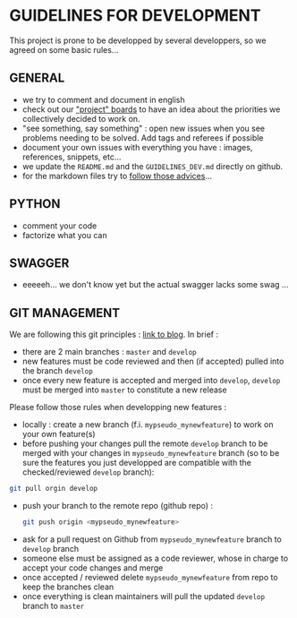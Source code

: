 # GUIDELINES FOR DEVELOPMENT

This project is prone to be developped by several developpers, so we agreed on some basic rules...

## GENERAL 

- we try to comment and document in english
- check out our ["project" boards](https://github.com/co-demos/toktok/projects) to have an idea about the priorities we collectively decided to work on.
- "see something, say something" : open new issues when you see problems needing to be solved. Add tags and referees if possible
- document your own issues with everything you have : images, references, snippets, etc... 
- we update the `README.md` and the `GUIDELINES_DEV.md` directly on github.
- for the markdown files try to [follow those advices](http://www.cirosantilli.com/markdown-style-guide/#dollar-signs-in-shell-code)...

## PYTHON 

- comment your code
- factorize what you can 


## SWAGGER

- eeeeeh... we don't know yet but the actual swagger lacks some swag ...


## GIT MANAGEMENT

We are following this git principles : [link to blog](https://guillim.github.io/git/2018/04/24/Git-workflow.html). In brief : 
- there are 2 main branches : `master` and `develop`
- new features must be code reviewed and then (if accepted) pulled into the branch `develop`
- once every new feature is accepted and merged into `develop`, `develop` must be merged into `master` to constitute a new release

Please follow those rules when developping new features : 
- locally : create a new branch (f.i. `mypseudo_mynewfeature`) to work on your own feature(s)
- before pushing your changes pull the remote `develop` branch to be merged with your changes in `mypseudo_mynewfeature` branch (so to be sure the features you just developped are compatible with the checked/reviewed `develop` branch):
>
  ```bash
  git pull orgin develop
  ```
- push your branch to the remote repo (github repo) : 
  > 
    ```bash
    git push origin <mypseudo_mynewfeature>
    ```
- ask for a pull request on Github from `mypseudo_mynewfeature` branch to `develop` branch
- someone else must be assigned as a code reviewer, whose in charge to accept your code changes and merge
- once accepted / reviewed delete `mypseudo_mynewfeature` from repo to keep the branches clean
- once everything is clean maintainers will pull the updated `develop` branch to `master`

